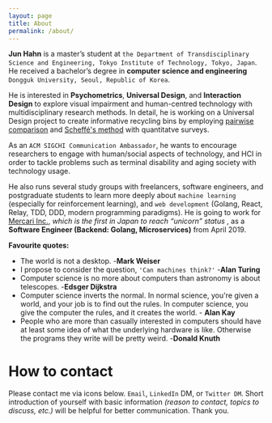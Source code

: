 ```yaml
---
layout: page
title: About
permalink: /about/
---
```


**Jun Hahn**  is a master’s student at `the Department of Transdisciplinary Science and Engineering, Tokyo Institute of Technology, Tokyo, Japan`. He received a bachelor’s degree in **computer science and engineering** `Dongguk University, Seoul, Republic of Korea`.  

He is interested in **Psychometrics**, **Universal Design**, and **Interaction Design** to explore visual impairment and human-centred technology with multidisciplinary research methods. In detail, he is working on a Universal Design project to create informative recycling bins by employing [pairwise comparison](https://en.wikipedia.org/wiki/Pairwise_comparison) and [Scheffé's method](https://en.wikipedia.org/wiki/Scheffé%27s_method) with quantitatve surveys.  

As an `ACM SIGCHI Communication Ambassador`, he wants to encourage researchers to engage with human/social aspects of technology, and HCI in order to tackle problems such as terminal disability and aging society with technology usage.  

He also runs several study groups with freelancers, software engineers, and postgraduate students to learn more deeply about `machine learning` (especially for reinforcement learning), and `web development` (Golang, React, Relay, TDD, DDD, modern programming paradigms). He is going to work for [Mercari Inc.](https://about.mercari.com/), *which is the first in Japan to reach “unicorn” status* , as a **Software Engineer (Backend: Golang, Microservices)** from April 2019.

**Favourite quotes:**

* The world is not a desktop. -**Mark Weiser**  
* I propose to consider the question, `'Can machines think?'` -**Alan Turing**  
* Computer science is no more about computers than astronomy is about telescopes. -**Edsger Dijkstra**  
* Computer science inverts the normal. In normal science, you're given a world, and your job is to find out the rules. In computer science, you give the computer the rules, and it creates the world. - **Alan Kay**  
* People who are more than casually interested in computers should have at least some idea of what the underlying hardware is like. Otherwise the programs they write will be pretty weird. -**Donald Knuth**  

# How to contact

Please contact me via icons below. `Email`, `LinkedIn` DM, or `Twitter DM`. Short introduction of yourself with basic information *(reason to contact, topics to discuss, etc.)* will be helpful for better communication. Thank you.